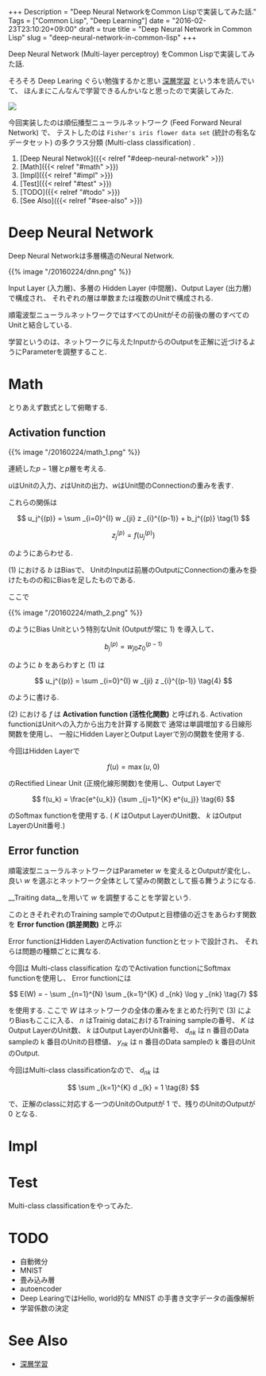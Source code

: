 +++
Description = "Deep Neural NetworkをCommon Lispで実装してみた話."
Tags = ["Common Lisp", "Deep Learning"]
date = "2016-02-23T23:10:20+09:00"
draft = true
title = "Deep Neural Network in Common Lisp"
slug = "deep-neural-network-in-common-lisp"
+++

Deep Neural Network (Multi-layer perceptroy) をCommon Lispで実装してみた話.

<!--more-->

そろそろ Deep Learing ぐらい勉強するかと思い [深層学習](http://www.amazon.co.jp/gp/product/B018K6C99A/ref=as_li_tf_il?ie=UTF8&camp=247&creative=1211&creativeASIN=B018K6C99A&linkCode=as2&tag=rudolph-miller-22) という本を読んでいて、
ほんまにこんなんで学習できるんかいなと思ったので実装してみた.

<a rel="nofollow" href="http://www.amazon.co.jp/gp/product/B018K6C99A/ref=as_li_tf_il?ie=UTF8&camp=247&creative=1211&creativeASIN=B018K6C99A&linkCode=as2&tag=rudolph-miller-22"><img border="0" src="http://ws-fe.amazon-adsystem.com/widgets/q?_encoding=UTF8&ASIN=B018K6C99A&Format=_SL160_&ID=AsinImage&MarketPlace=JP&ServiceVersion=20070822&WS=1&tag=rudolph-miller-22" ></a><img src="http://ir-jp.amazon-adsystem.com/e/ir?t=rudolph-miller-22&l=as2&o=9&a=B018K6C99A" width="1" height="1" border="0" alt="" style="border:none !important; margin:0px !important;" />

今回実装したのは順伝播型ニューラルネットワーク (Feed Forward Neural Network) で、
テストしたのは `Fisher's iris flower data set` (統計の有名なデータセット) の多クラス分類 (Multi-class classification) .


1. [Deep Neural Netwok]({{< relref "#deep-neural-network" >}})
2. [Math]({{< relref "#math" >}})
3. [Impl]({{< relref "#impl" >}})
4. [Test]({{< relref "#test" >}})
5. [TODO]({{< relref "#todo" >}})
6. [See Also]({{< relref "#see-also" >}})


# Deep Neural Network

Deep Neural Networkは多層構造のNeural Network.

{{% image "/20160224/dnn.png" %}}

Input Layer (入力層)、多層の Hidden Layer (中間層)、Output Layer (出力層) で構成され、
それぞれの層は単数または複数のUnitで構成される.

順電波型ニューラルネットワークではすべてのUnitがその前後の層のすべてのUnitと結合している.

学習というのは、ネットワークに与えたInputからのOutputを正解に近づけるようにParameterを調整すること.


# Math

とりあえず数式として俯瞰する.


## Activation function

{{% image "/20160224/math_1.png" %}}

連続した$p-1$層と$p$層を考える.

$u$はUnitの入力、$z$はUnitの出力、$w$はUnit間のConnectionの重みを表す.

これらの関係は

$$
u_j^{(p)} = \sum _{i=0}^{I} w _{ji} z _{i}^{(p-1)} + b_j^{(p)} \tag{1}
$$

$$
z_j^{(p)} = f(u_j^{(p)}) \tag{2}
$$

のようにあらわせる.

(1) における $b$ はBiasで、
UnitのInputは前層のOutputにConnectionの重みを掛けたものの和にBiasを足したものである.

ここで

{{% image "/20160224/math_2.png" %}}

のようにBias Unitという特別なUnit (Outputが常に $1$) を導入して、

$$
b_j^{(p)} = w _{j0} z _{0}^{(p-1)} \tag{3}
$$

のように $b$ をあらわすと (1) は

$$
u_j^{(p)} = \sum _{i=0}^{I} w _{ji} z _{i}^{(p-1)} \tag{4}
$$

のように書ける.

(2) における $f$ は __Activation function (活性化関数)__ と呼ばれる.
Activation functionはUnitへの入力から出力を計算する関数で
通常は単調増加する日線形関数を使用し、
一般にHidden LayerとOutput Layerで別の関数を使用する.

今回はHidden Layerで

$$
f(u) = \max(u, 0) \tag{5}
$$

のRectified Linear Unit (正規化線形関数)を使用し、Output Layerで

$$
f(u_k) = \frac{e^{u_k}} {\sum _{j=1}^{K} e^{u_j}} \tag{6}
$$

のSoftmax functionを使用する. ( $K$ はOutput LayerのUnit数、 $k$ はOutput LayerのUnit番号.)


## Error function

順電波型ニューラルネットワークはParameter $w$ を変えるとOutputが変化し、
良い $w$ を選ぶとネットワーク全体として望みの関数として振る舞うようになる.

__Traiting data__を用いて $w$ を調整することを学習という.

このときそれぞれのTraining sampleでのOutputと目標値の近さをあらわす関数を
__Error function (誤差関数)__ と呼ぶ

Error functionはHidden LayerのActivation functionとセットで設計され、
それらは問題の種類ごとに異なる.

今回は Multi-class classification なのでActivation functionにSoftmax functionを使用し、
Error functionには

$$
E(W) = - \sum _{n=1}^{N} \sum _{k=1}^{K} d _{nk} \log y _{nk} \tag{7}
$$

を使用する.
ここで $W$ はネットワークの全体の重みをまとめた行列で (3) によりBiasもここに入る、
$n$ はTrainig dataにおけるTraining sampleの番号、
$K$ はOutput LayerのUnit数、
$k$ はOutput LayerのUnit番号、
$d _{nk}$ は n 番目のData sampleの k 番目のUnitの目標値、
$y _{nk}$ は n 番目のData sampleの k 番目のUnitのOutput.

今回はMulti-class classificationなので、 $d _{nk}$ は

$$
\sum _{k=1}^{K} d _{k} = 1 \tag{8}
$$

で、正解のclassに対応する一つのUnitのOutputが 1 で、残りのUnitのOutputが 0 となる.


# Impl


# Test

Multi-class classificationをやってみた.

# TODO


- 自動微分
- MNIST
- 畳み込み層
- autoencoder
- Deep LearingではHello, world的な MNIST の手書き文字データの画像解析
- 学習係数の決定

# See Also

- [深層学習](http://www.amazon.co.jp/gp/product/B018K6C99A/ref=as_li_tf_il?ie=UTF8&camp=247&creative=1211&creativeASIN=B018K6C99A&linkCode=as2&tag=rudolph-miller-22)
